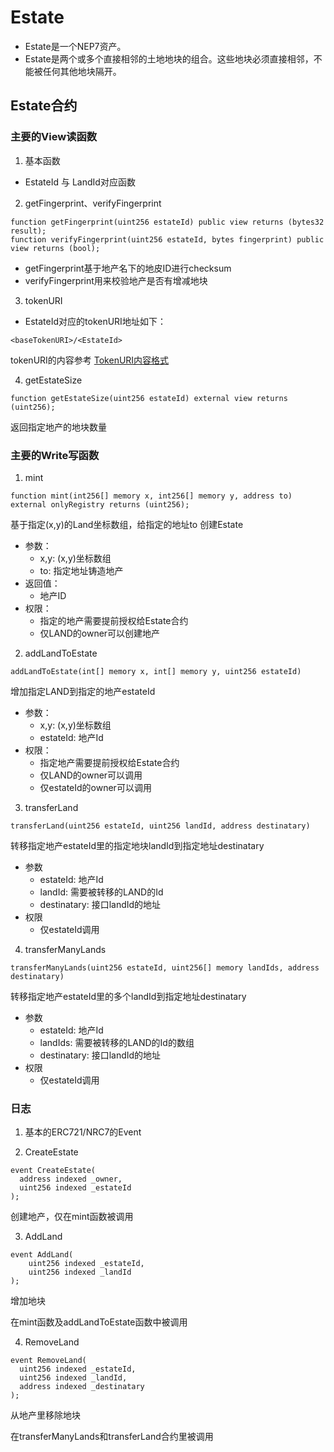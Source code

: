 # Estate

- Estate是一个NEP7资产。
- Estate是两个或多个直接相邻的土地地块的组合。这些地块必须直接相邻，不能被任何其他地块隔开。

## Estate合约

### 主要的View读函数

1. 基本函数

- EstateId 与 LandId对应函数

2. getFingerprint、verifyFingerprint

```
function getFingerprint(uint256 estateId) public view returns (bytes32 result);
function verifyFingerprint(uint256 estateId, bytes fingerprint) public view returns (bool);
```

- getFingerprint基于地产名下的地皮ID进行checksum
- verifyFingerprint用来校验地产是否有增减地块

3. tokenURI

- EstateId对应的tokenURI地址如下：

```
<baseTokenURI>/<EstateId>   
```

tokenURI的内容参考 [TokenURI内容格式](../../../specs/estate.md#TokenURI内容格式)

4. getEstateSize

```
function getEstateSize(uint256 estateId) external view returns (uint256);
```

返回指定地产的地块数量

### 主要的Write写函数


1. mint

```
function mint(int256[] memory x, int256[] memory y, address to) external onlyRegistry returns (uint256);
```

基于指定(x,y)的Land坐标数组，给指定的地址to 创建Estate

- 参数：
  - x,y: (x,y)坐标数组
  - to: 指定地址铸造地产
- 返回值：
  - 地产ID
- 权限：
  - 指定的地产需要提前授权给Estate合约
  - 仅LAND的owner可以创建地产

2. addLandToEstate

```
addLandToEstate(int[] memory x, int[] memory y, uint256 estateId)
```

增加指定LAND到指定的地产estateId

- 参数：
  - x,y: (x,y)坐标数组
  - estateId: 地产Id
- 权限：
  - 指定地产需要提前授权给Estate合约
  - 仅LAND的owner可以调用
  - 仅estateId的owner可以调用

3. transferLand

```
transferLand(uint256 estateId, uint256 landId, address destinatary)
```

转移指定地产estateId里的指定地块landId到指定地址destinatary

- 参数
  - estateId: 地产Id
  - landId: 需要被转移的LAND的Id
  - destinatary: 接口landId的地址
- 权限
  - 仅estateId调用

4. transferManyLands

```
transferManyLands(uint256 estateId, uint256[] memory landIds, address destinatary)
```

转移指定地产estateId里的多个landId到指定地址destinatary

- 参数
  - estateId: 地产Id
  - landIds: 需要被转移的LAND的Id的数组
  - destinatary: 接口landId的地址
- 权限
  - 仅estateId调用


### 日志

1. 基本的ERC721/NRC7的Event

2. CreateEstate

```
event CreateEstate(
  address indexed _owner,
  uint256 indexed _estateId
);
```

创建地产，仅在mint函数被调用

3. AddLand

```
event AddLand(
    uint256 indexed _estateId,
    uint256 indexed _landId
);
```

增加地块

在mint函数及addLandToEstate函数中被调用

4. RemoveLand

```
event RemoveLand(
  uint256 indexed _estateId,
  uint256 indexed _landId,
  address indexed _destinatary
);
```

从地产里移除地块

在transferManyLands和transferLand合约里被调用
